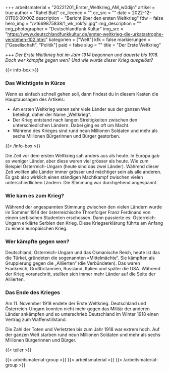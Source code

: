 +++
arbeitsmaterial = "20221201_Erster_Weltkrieg_AM_w0dijn"
artikel = true
author = "Rahel Butt"
cc_licence = ""
cc_src = ""
date = 2022-12-01T06:00:00Z
description = "Bericht über den ersten Weltkrieg"
fdw = false
hero_img = "/v1669875838/1_wk_rokfyi.jpg"
img_description = ""
img_photographer = "Deutschlandfunk Kultur"
img_src = "https://www.deutschlandfunkkultur.de/erster-weltkrieg-die-urkatastrophe-verstehen-102.html"
kategorien = ["Welt"]
kfk = false
markierungen = ["Gesellschaft", "Politik"]
paid = false
slug = ""
title = "Der Erste Weltkrieg"

+++
_Der Erste Weltkrieg hat im Jahr 1914 begonnen und dauerte bis 1918. Doch wer kämpfte gegen wen? Und wie wurde dieser Krieg ausgelöst?_

{{< info-box >}} <h3>Das Wichtigste in Kürze</h3>

<p>Wenn es einfach schnell gehen soll, dann findest du in diesem Kasten die Hauptaussagen des Artikels:</p>

<ul>

<li>Am ersten Weltkrieg waren sehr viele Länder aus der ganzen Welt beteiligt, daher der Name „Weltkrieg“.</li>

<li>Der Krieg entstand nach langen Streitigkeiten zwischen den unterschiedlichen Ländern. Dabei ging es oft um Macht.</li>

<li>Während des Krieges sind rund neun Millionen Soldaten und mehr als sechs Millionen Bürgerinnen und Bürger gestorben.</li>

</ul> {{< /info-box >}}

Die Zeit vor dem ersten Weltkrieg sah anders aus als heute. In Europa gab es weniger Länder, aber diese waren viel grösser als heute. Wie zum Beispiel Österreich-Ungarn (heute sind das zwei Länder). Während dieser Zeit wollten alle Länder immer grösser und mächtiger sein als alle anderen. Es gab also wirklich einen ständigen Machtkampf zwischen vielen unterschiedlichen Ländern. Die Stimmung war durchgehend angespannt.

### Wie kam es zum Krieg?

Während der angespannten Stimmung zwischen den vielen Ländern wurde im Sommer 1914 der österreichische Thronfolger Franz Ferdinand von einem serbischen Studenten erschossen. Dann passierte es: Österreich-Ungarn erklärte Serbien den Krieg. Diese Kriegserklärung führte am Anfang zu einem europäischen Krieg.

### Wer kämpfte gegen wen?

Deutschland, Österreich-Ungarn und das Osmanische Reich, heute ist das die Türkei, gründeten die sogenannten «Mittelmächte“. Sie kämpften als Gruppierung gegen die „Alliierten“ (die Verbündeten). Das waren Frankreich, Großbritannien, Russland, Italien und später die USA. Während der Krieg voranschritt, stellten sich immer mehr Länder auf die Seite der Alliierten.

### Das Ende des Krieges

Am 11. November 1918 endete der Erste Weltkrieg. Deutschland und Österreich-Ungarn konnten nicht mehr gegen das Militär der anderen Länder ankämpfen und so unterschrieb Deutschland im Winter 1918 einen Vertrag zum Waffenstillstand.

Die Zahl der Toten und Verletzten bis zum Jahr 1918 war extrem hoch. Auf der ganzen Welt starben rund neun Millionen Soldaten und mehr als sechs Millionen Bürgerinnen und Bürger.

{{< teiler >}}

{{< arbeitsmaterial-group >}} {{< arbeitsmaterial >}} {{< /arbeitsmaterial-group >}}